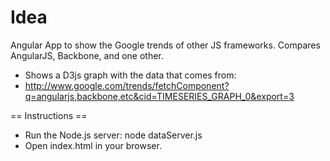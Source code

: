 Idea
====

Angular App to show the Google trends of other JS frameworks. Compares AngularJS, Backbone, and one other.

* Shows a D3js graph with the data that comes from:
* http://www.google.com/trends/fetchComponent?q=angularjs,backbone,etc&cid=TIMESERIES_GRAPH_0&export=3

== Instructions ==

* Run the Node.js server: node dataServer.js
* Open index.html in your browser.